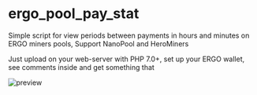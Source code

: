 # ergo_pool_pay_stat
Simple script for view periods between payments in hours and minutes on ERGO miners pools, Support NanoPool and HeroMiners

Just upload on your web-server with PHP 7.0+, set up your ERGO wallet, see comments inside and get something that

![preview](https://user-images.githubusercontent.com/5221518/173761777-f29be381-3d35-4379-b293-5fe6bad352f3.png)

